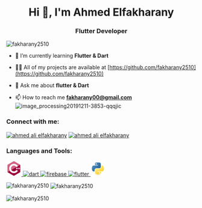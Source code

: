 <h1 align="center">Hi 👋, I'm Ahmed Elfakharany</h1>
<h3 align="center">Flutter Developer</h3>

<p align="left"> <img src="https://komarev.com/ghpvc/?username=fakharany2510&label=Profile%20views&color=0e75b6&style=flat" alt="fakharany2510" /> </p>

- 🌱 I’m currently learning **Flutter & Dart**

- 👨‍💻 All of my projects are available at [https://github.com/fakharany2510](https://github.com/fakharany2510)

- 💬 Ask me about **flutter & Dart**

- 📫 How to reach me **fakharany00@gmail.com**
![image_processing20191211-3853-qqqjic](https://user-images.githubusercontent.com/60702774/176665057-b3b77e31-7eb9-4d4f-9e38-9400c9f67b4f.gif)

<h3 align="left">Connect with me:</h3>
<p align="left">
<a href="https://linkedin.com/in/ahmed ali elfakharany" target="blank"><img align="center" src="https://raw.githubusercontent.com/rahuldkjain/github-profile-readme-generator/master/src/images/icons/Social/linked-in-alt.svg" alt="ahmed ali elfakharany" height="30" width="40" /></a>
<a href="https://fb.com/ahmed ali elfakharany" target="blank"><img align="center" src="https://raw.githubusercontent.com/rahuldkjain/github-profile-readme-generator/master/src/images/icons/Social/facebook.svg" alt="ahmed ali elfakharany" height="30" width="40" /></a>
</p>

<h3 align="left">Languages and Tools:</h3>
<p align="left"> <a href="https://www.w3schools.com/cpp/" target="_blank" rel="noreferrer"> <img src="https://raw.githubusercontent.com/devicons/devicon/master/icons/cplusplus/cplusplus-original.svg" alt="cplusplus" width="40" height="40"/> </a> <a href="https://dart.dev" target="_blank" rel="noreferrer"> <img src="https://www.vectorlogo.zone/logos/dartlang/dartlang-icon.svg" alt="dart" width="40" height="40"/> </a> <a href="https://firebase.google.com/" target="_blank" rel="noreferrer"> <img src="https://www.vectorlogo.zone/logos/firebase/firebase-icon.svg" alt="firebase" width="40" height="40"/> </a> <a href="https://flutter.dev" target="_blank" rel="noreferrer"> <img src="https://www.vectorlogo.zone/logos/flutterio/flutterio-icon.svg" alt="flutter" width="40" height="40"/> </a> <a href="https://www.python.org" target="_blank" rel="noreferrer"> <img src="https://raw.githubusercontent.com/devicons/devicon/master/icons/python/python-original.svg" alt="python" width="40" height="40"/> </a> </p>

<p><img align="left" src="https://github-readme-stats.vercel.app/api/top-langs?username=fakharany2510&show_icons=true&locale=en&layout=compact" alt="fakharany2510" /></p>

<p>&nbsp;<img align="center" src="https://github-readme-stats.vercel.app/api?username=fakharany2510&show_icons=true&locale=en" alt="fakharany2510" /></p>

<p><img align="center" src="https://github-readme-streak-stats.herokuapp.com/?user=fakharany2510&" alt="fakharany2510" /></p>
